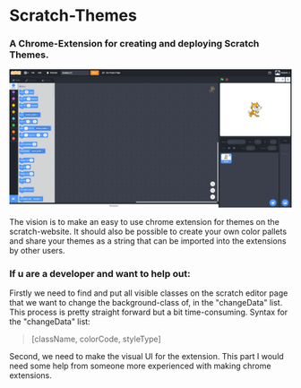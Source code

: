 # Scratch-Themes
### A Chrome-Extension for creating and deploying Scratch Themes.
![Theme Preveiw](https://raw.githubusercontent.com/Andreto/Scratch-Themes/master/git-assets/ScratchDarkTheme.PNG)

The vision is to make an easy to use chrome extension for themes on the scratch-website. It should also be possible to create your own color pallets and share your themes as a string that can be imported into the extensions by other users.

### If u are a developer and want to help out:
Firstly we need to find and put all visible classes on the scratch editor page that we want to change the background-class of, in the "changeData" list. This process is pretty straight forward but a bit time-consuming. Syntax for the "changeData" list:
>[className, colorCode, styleType]

Second, we need to make the visual UI for the extension. This part I would need some help from someone more experienced with making chrome extensions.
